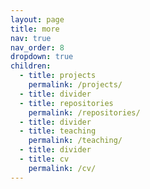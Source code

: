 ```yaml
---
layout: page
title: more
nav: true
nav_order: 8
dropdown: true
children:
  - title: projects
    permalink: /projects/
  - title: divider
  - title: repositories
    permalink: /repositories/
  - title: divider
  - title: teaching
    permalink: /teaching/  
  - title: divider
  - title: cv
    permalink: /cv/  
---
```

